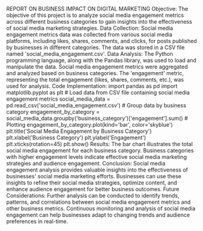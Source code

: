 REPORT ON BUSINESS IMPACT ON DIGITAL MARKETING
Objective: The objective of this project is to analyze social media engagement metrics across different business categories to gain insights into the effectiveness of social media marketing strategies.
 Data Collection: Social media engagement metrics data was collected from various social media platforms, including likes, shares, comments, and clicks, for posts published by businesses in different categories. The data was stored in a CSV file named 'social_media_engagement.csv'. 
Data Analysis: The Python programming language, along with the Pandas library, was used to load and manipulate the data. Social media engagement metrics were aggregated and analyzed based on business categories. The 'engagement' metric, representing the total engagement (likes, shares, comments, etc.), was used for analysis. 
Code Implementation:
 import pandas as pd
 import matplotlib.pyplot as plt # Load data from CSV file containing social media engagement metrics social_media_data = pd.read_csv('social_media_engagement.csv') # Group data by business category engagement_by_category = social_media_data.groupby('business_category')['engagement'].sum() # Plotting engagement_by_category.plot(kind='bar', color='skyblue') plt.title('Social Media Engagement by Business Category') plt.xlabel('Business Category') plt.ylabel('Engagement') plt.xticks(rotation=45) plt.show() Results: The bar chart illustrates the total social media engagement for each business category. Business categories with higher engagement levels indicate effective social media marketing strategies and audience engagement. Conclusion: Social media engagement analysis provides valuable insights into the effectiveness of businesses' social media marketing efforts. Businesses can use these insights to refine their social media strategies, optimize content, and enhance audience engagement for better business outcomes. Future Considerations: Further analysis can be conducted to identify trends, patterns, and correlations between social media engagement metrics and other business metrics. Continuous monitoring and analysis of social media engagement can help businesses adapt to changing trends and audience preferences in real-time.
